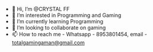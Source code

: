 - 👋 Hi, I’m @CRYSTAL FF
- 👀 I’m interested in Programming and Gaming
- 🌱 I’m currently learning Programming
- 💞️ I’m looking to collaborate on gaming
- 📫 How to reach me - Whatsapp - 8953801454, email - totalgamingaman@gmail.com

<!---
CRYSTAL FF/CRYSTAL FF is a ✨ special ✨ repository because its `README.md` (this file) appears on your GitHub profile.
You can click the Preview link to take a look at your changes.
--->

